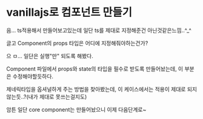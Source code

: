 # vanillajs로 컴포넌트 만들기

음... ts적용해서 만들어보고있는데
일단 ts를 제대로 지정해준건 아닌것같은느낌..^\_^

글고 Component의 props 타입은 어디에 지정해줘야하는건가?

으 ㅁ... 일단은 실행"만" 되도록 해봤다.

Component 파일에서 props와 state의 타입을 필수로 받도록 만들어놨는데, 이 부분은 수정해야할듯하다.

제네릭타입을 옵셔널하게 주는 방법을 찾아봤는데, 이 케이스에서는 적용이 제대로 되지않는듯..?(내가 제대로 못쓰는걸지도)

암튼 일단 core component는 만들어놨으니 이제 다음단계로~
